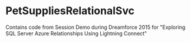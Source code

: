 # PetSuppliesRelationalSvc
Contains code from Session Demo during Dreamforce 2015 for "Exploring SQL Server Azure Relationships Using Lightning Connect"

